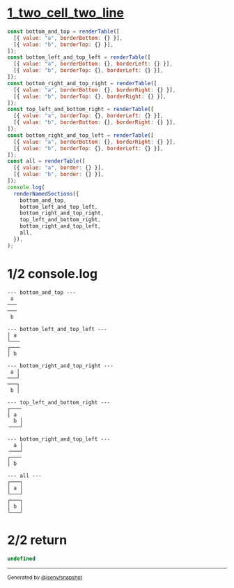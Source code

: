 # [1_two_cell_two_line](../../table_2_cells.test.mjs#L70)

```js
const bottom_and_top = renderTable([
  [{ value: "a", borderBottom: {} }],
  [{ value: "b", borderTop: {} }],
]);
const bottom_left_and_top_left = renderTable([
  [{ value: "a", borderBottom: {}, borderLeft: {} }],
  [{ value: "b", borderTop: {}, borderLeft: {} }],
]);
const bottom_right_and_top_right = renderTable([
  [{ value: "a", borderBottom: {}, borderRight: {} }],
  [{ value: "b", borderTop: {}, borderRight: {} }],
]);
const top_left_and_bottom_right = renderTable([
  [{ value: "a", borderTop: {}, borderLeft: {} }],
  [{ value: "b", borderBottom: {}, borderRight: {} }],
]);
const bottom_right_and_top_left = renderTable([
  [{ value: "a", borderBottom: {}, borderRight: {} }],
  [{ value: "b", borderTop: {}, borderLeft: {} }],
]);
const all = renderTable([
  [{ value: "a", border: {} }],
  [{ value: "b", border: {} }],
]);
console.log(
  renderNamedSections({
    bottom_and_top,
    bottom_left_and_top_left,
    bottom_right_and_top_right,
    top_left_and_bottom_right,
    bottom_right_and_top_left,
    all,
  }),
);
```

# 1/2 console.log

```console
--- bottom_and_top ---
 a 
───
───
 b 

--- bottom_left_and_top_left ---
│ a 
└───
┌───
│ b 

--- bottom_right_and_top_right ---
 a │
───┘
───┐
 b │

--- top_left_and_bottom_right ---
┌───╴
│ a  
  b │
╶───┘

--- bottom_right_and_top_left ---
  a │
╶───┘
┌───╴
│ b  

--- all ---
┌───┐
│ a │
└───┘
┌───┐
│ b │
└───┘

```

# 2/2 return

```js
undefined
```

---

<sub>
  Generated by <a href="https://github.com/jsenv/core/tree/main/packages/independent/snapshot">@jsenv/snapshot</a>
</sub>
